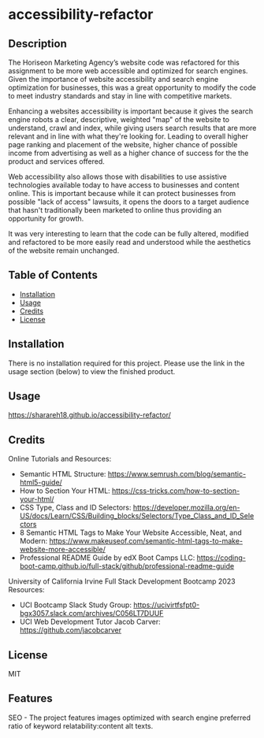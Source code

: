 # accessibility-refactor
## Description
The Horiseon Marketing Agency’s website code was refactored for this assignment to be more web accessible and optimized for search engines. Given the importance of website accessibility and search engine optimization for businesses, this was a great opportunity to modify the code to meet industry standards and stay in line with competitive markets.  

Enhancing a websites accessibility is important because it gives the search engine robots a clear, descriptive, weighted "map" of the website to understand, crawl and index, while giving users search results that are more relevant and in line with what they're looking for.  Leading to overall higher page ranking and placement of the website, higher chance of possible income from advertising as well as a higher chance of success for the the product and services offered. 

Web accessibility also allows those with disabilities to use assistive technologies available today to have access to businesses and content online.  This is important because while it can protect businesses from possible "lack of access" lawsuits, it opens the doors to a target audience that hasn't traditionally been marketed to online thus providing an opportunity for growth. 

It was very interesting to learn that the code can be fully altered, modified and refactored to be more easily read and understood while the aesthetics of the website remain unchanged. 


## Table of Contents 

- [Installation](#installation)
- [Usage](#usage)
- [Credits](#credits)
- [License](#license)

## Installation

There is no installation required for this project. Please use the link in the usage section (below) to view the finished product. 

## Usage


https://sharareh18.github.io/accessibility-refactor/


## Credits

Online Tutorials and Resources:

-  Semantic HTML Structure:  https://www.semrush.com/blog/semantic-html5-guide/
-  How to Section Your HTML:  https://css-tricks.com/how-to-section-your-html/
-  CSS Type, Class and ID Selectors:  https://developer.mozilla.org/en-US/docs/Learn/CSS/Building_blocks/Selectors/Type_Class_and_ID_Selectors
-  8 Semantic HTML Tags to Make Your Website Accessible, Neat, and Modern:  https://www.makeuseof.com/semantic-html-tags-to-make-website-more-accessible/
-  Professional README Guide by edX Boot Camps LLC:  https://coding-boot-camp.github.io/full-stack/github/professional-readme-guide

University of California Irvine Full Stack Development Bootcamp 2023 Resources:

-  UCI Bootcamp Slack Study Group:  https://ucivirtfsfpt0-bgx3057.slack.com/archives/C056LT7DUUF
-  UCI Web Development Tutor Jacob Carver:  https://github.com/jacobcarver

## License

MIT

## Features

SEO - The project features images optimized with search engine preferred ratio of keyword relatability:content alt texts.

